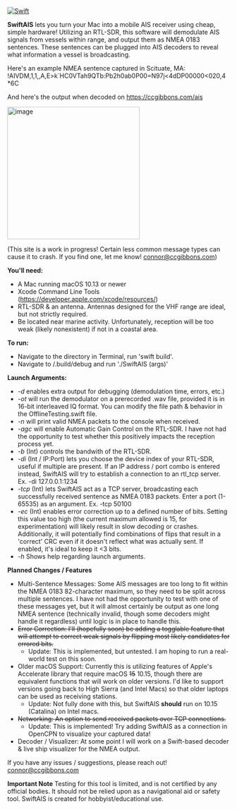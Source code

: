 [![Swift](https://github.com/ConnorGibbons/SwiftAIS/actions/workflows/swift.yml/badge.svg)](https://github.com/ConnorGibbons/SwiftAIS/actions/workflows/swift.yml)

**SwiftAIS** lets you turn your Mac into a mobile AIS receiver using cheap, simple hardware! Utilizing an RTL-SDR, this software will demodulate AIS signals from vessels within range, 
and output them as NMEA 0183 sentences. These sentences can be plugged into AIS decoders to reveal what information a vessel is broadcasting.

Here's an example NMEA sentence captured in Scituate, MA: !AIVDM,1,1,,A,E>k`HC0VTah9QTb:Pb2h0ab0P00=N97j<4dDP00000<020,4*6C

And here's the output when decoded on https://ccgibbons.com/ais

<img width="300" alt="image" src="https://github.com/user-attachments/assets/d9456ba9-6bcc-41e7-8e6a-a0adc0aa89f7" />

(This site is a work in progress! Certain less common message types can cause it to crash. If you find one, let me know! connor@ccgibbons.com)




**You'll need:**
* A Mac running macOS 10.13 or newer
* Xcode Command Line Tools (https://developer.apple.com/xcode/resources/)
* RTL-SDR & an antenna. Antennas designed for the VHF range are ideal, but not strictly required.
* Be located near marine activity. Unfortunately, reception will be too weak (likely nonexistent) if not in a coastal area.

**To run:**
* Navigate to the directory in Terminal, run 'swift build'.
* Navigate to /.build/debug and run './SwiftAIS (args)'

**Launch Arguments:**
* *-d* enables extra output for debugging (demodulation time, errors, etc.)
* *-ot* will run the demodulator on a prerecorded .wav file, provided it is in 16-bit interleaved IQ format. You can modify the file path & behavior in the OfflineTesting.swift file.
* *-n* will print valid NMEA packets to the console when received.
* *-agc* will enable Automatic Gain Control on the RTL-SDR. I have not had the opportunity to test whether this positively impacts the reception process yet.
* *-b* (Int) controls the bandwith of the RTL-SDR. 
* *-di* (Int / IP:Port) lets you choose the device index of your RTL-SDR, useful if multiple are present. If an IP address / port combo is entered instead, SwiftAIS will try to establish a connection to an rtl_tcp server. Ex. -di 127.0.0.1:1234
* *-tcp* (Int) lets SwiftAIS act as a TCP server, broadcasting each successfully received sentence as NMEA 0183 packets. Enter a port (1-65535) as an argument. Ex. -tcp 50100
* *-ec* (Int) enables error correction up to a defined number of bits. Setting this value too high (the current maximum allowed is 15, for experimentation) will likely result in slow decoding or crashes. Additionally, it will potentially find combinations of flips that result in a 'correct' CRC even if it doesn't reflect what was actually sent. If enabled, it's ideal to keep it <3 bits.
* *-h* Shows help regarding launch arguments.


**Planned Changes / Features**
* Multi-Sentence Messages: Some AIS messages are too long to fit within the NMEA 0183 82-character maximum, so they need to be split across multiple sentences. I have not had the opportunity to test with one of these messages yet, but it will almost certainly be output as one long NMEA sentence (technically invalid, though some decoders might handle it regardless) until logic is in place to handle this.
* ~~Error Correction: I'll (hopefully soon) be adding a togglable feature that will attempt to correct weak signals by flipping most likely candidates for errored bits.~~
    - Update: This is implemented, but untested. I am hoping to run a real-world test on this soon.
* Older macOS Support: Currently this is utilizing features of Apple's Accelerate library that require macOS ~~15~~ 10.15, though there are equivalent functions that will work on older versions. I'd like to support versions going back to High Sierra (and Intel Macs) so that older laptops can be used as receiving stations.
    - Update: Not fully done with this, but SwiftAIS **should** run on 10.15 (Catalina) on Intel macs.
* ~~Networking: An option to send received packets over TCP connections.~~
    - Update: This is implemented! Try adding SwiftAIS as a connection in OpenCPN to visualize your captured data!
* Decoder / Visualizer: At some point I will work on a Swift-based decoder & live ship visualizer for the NMEA output.

If you have any issues / suggestions, please reach out! connor@ccgibbons.com 

**Important Note**
Testing for this tool is limited, and is not certified by any official bodies. It should not be relied upon as a navigational aid or safety tool. SwiftAIS is created for hobbyist/educational use.
